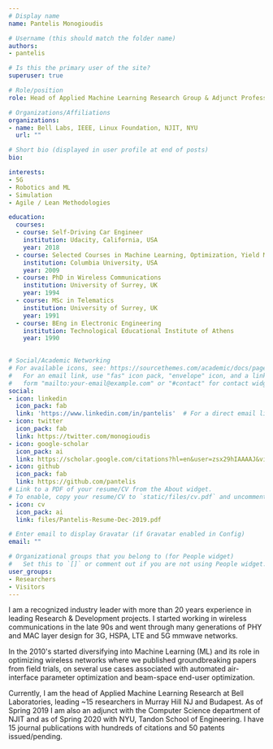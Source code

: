 ```yaml
---
# Display name
name: Pantelis Monogioudis

# Username (this should match the folder name)
authors:
- pantelis

# Is this the primary user of the site?
superuser: true

# Role/position
role: Head of Applied Machine Learning Research Group & Adjunct Professor

# Organizations/Affiliations
organizations:
- name: Bell Labs, IEEE, Linux Foundation, NJIT, NYU 
  url: ""

# Short bio (displayed in user profile at end of posts)
bio: 

interests:
- 5G
- Robotics and ML 
- Simulation
- Agile / Lean Methodologies

education:
  courses:
  - course: Self-Driving Car Engineer
    institution: Udacity, California, USA
    year: 2018
  - course: Selected Courses in Machine Learning, Optimization, Yield Management and Corporate Finance
    institution: Columbia University, USA
    year: 2009
  - course: PhD in Wireless Communications
    institution: University of Surrey, UK
    year: 1994
  - course: MSc in Telematics
    institution: University of Surrey, UK
    year: 1991
  - course: BEng in Electronic Engineering
    institution: Technological Educational Institute of Athens
    year: 1990
  

# Social/Academic Networking
# For available icons, see: https://sourcethemes.com/academic/docs/page-builder/#icons
#   For an email link, use "fas" icon pack, "envelope" icon, and a link in the
#   form "mailto:your-email@example.com" or "#contact" for contact widget.
social:
- icon: linkedin
  icon_pack: fab
  link: 'https://www.linkedin.com/in/pantelis'  # For a direct email link, use "mailto:test@example.org".
- icon: twitter
  icon_pack: fab
  link: https://twitter.com/monogioudis
- icon: google-scholar
  icon_pack: ai
  link: https://scholar.google.com/citations?hl=en&user=zsx29hIAAAAJ&view_op=list_works&sortby=pubdate
- icon: github
  icon_pack: fab
  link: https://github.com/pantelis
# Link to a PDF of your resume/CV from the About widget.
# To enable, copy your resume/CV to `static/files/cv.pdf` and uncomment the lines below.
- icon: cv
  icon_pack: ai
  link: files/Pantelis-Resume-Dec-2019.pdf

# Enter email to display Gravatar (if Gravatar enabled in Config)
email: ""

# Organizational groups that you belong to (for People widget)
#   Set this to `[]` or comment out if you are not using People widget.
user_groups:
- Researchers
- Visitors
---
```


I am a recognized industry leader with more than 20 years experience in leading Research & Development projects. I started working in wireless communications in the late 90s and went  through many generations of PHY and MAC layer design for 3G, HSPA, LTE and 5G mmwave networks. 

In the 2010's started diversifying into Machine Learning (ML) and its role in optimizing wireless networks where we published groundbreaking papers from field trials, on several use cases associated with automated air-interface parameter optimization and beam-space end-user optimization. 

Currently, I am the head of Applied Machine Learning Research at Bell Laboratories, leading ~15 researchers in Murray Hill NJ and Budapest. As of Spring 2019 I am also an adjunct with the Computer Science department of NJIT and as of Spring 2020 with NYU, Tandon School of Engineering. I have 15 journal publications with hundreds of citations and 50 patents issued/pending. 